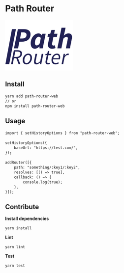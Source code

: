 # Path Router

![Path Router](assets/path-router.svg "Path Router")

## Install

```
yarn add path-router-web
// or
npm install path-router-web
```

## Usage

```
import { setHistoryOptions } from "path-router-web";

setHistoryOptions({
    baseUrl: "https://test.com/",
});

addRouter([{
    path: "something/:key1/:key2",
    resolves: [() => true],
    callback: () => {
        console.log(true);
    },
}]);
```

## Contribute

**Install dependencies**

```
yarn install
```

**Lint**

```
yarn lint
```

**Test**

```
yarn test
```
